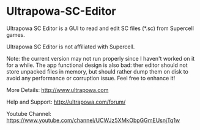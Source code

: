 # Ultrapowa-SC-Editor
Ultrapowa SC Editor is a GUI to read and edit SC files (*.sc) from Supercell games.

Ultrapowa SC Editor is not affiliated with Supercell.

Note: the current version may not run properly since I haven't worked on it for a while.
The app functional design is also bad: ther editor should not store unpacked files in memory, but should rather dump them on disk to avoid any performance or corruption issue. Feel free to enhance it!

More Details: http://www.ultrapowa.com

Help and Support: http://ultrapowa.com/forum/

Youtube Channel: https://www.youtube.com/channel/UCWJz5XMkObpGGmEUsnjTq1w
